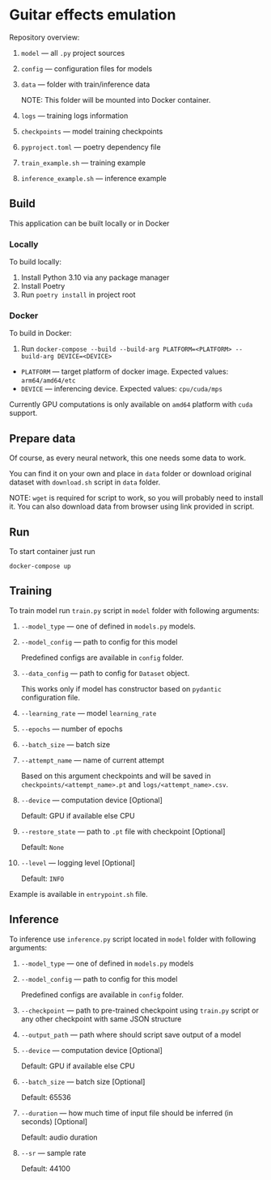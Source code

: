 # Guitar effects emulation

Repository overview:

1. `model` — all `.py` project sources
2. `config` — configuration files for models
3. `data` — folder with train/inference data

    NOTE: This folder will be mounted into Docker container.

4. `logs` — training logs information
5. `checkpoints` — model training checkpoints
6. `pyproject.toml` — poetry dependency file
7. `train_example.sh` — training example 
8. `inference_example.sh` — inference example

## Build

This application can be built locally or in Docker

### Locally

To build locally:

1. Install Python 3.10 via any package manager
2. Install Poetry 
3. Run `poetry install` in project root

### Docker

To build in Docker:

1. Run `docker-compose --build --build-arg PLATFORM=<PLATFORM> --build-arg DEVICE=<DEVICE>`

- `PLATFORM` — target platform of docker image. Expected values: `arm64/amd64/etc`
- `DEVICE` — inferencing device. Expected values: `cpu/cuda/mps`

Currently GPU computations is only available on `amd64` platform with `cuda` support.

## Prepare data

Of course, as every neural network, this one needs some data to work.

You can find it on your own and place in `data` folder or download original dataset with `download.sh` script in `data` folder.

NOTE: `wget` is required for script to work, so you will probably need to install it. You can also download data from browser using link provided in script.

## Run

To start container just run

```docker-compose up```

## Training

To train model run `train.py` script in `model` folder with following arguments:

1. `--model_type` — one of defined in `models.py` models.
2. `--model_config` — path to config for this model
   
    Predefined configs are available in `config` folder.
3. `--data_config` — path to config for `Dataset` object.
   
    This works only if model has constructor based on `pydantic` configuration file.
4. `--learning_rate` — model `learning_rate`
5. `--epochs` — number of epochs
6. `--batch_size` — batch size
7. `--attempt_name` — name of current attempt
   
    Based on this argument checkpoints and will be saved in `checkpoints/<attempt_name>.pt` and `logs/<attempt_name>.csv`.
8.  `--device` — computation device [Optional]

    Default: GPU if available else CPU
9.  `--restore_state` — path to `.pt` file with checkpoint [Optional]

    Default: `None`
10. `--level` — logging level [Optional]

    Default: `INFO`

Example is available in `entrypoint.sh` file.

## Inference 

To inference use `inference.py` script located in `model` folder with following arguments:

1. `--model_type` — one of defined in `models.py` models
2. `--model_config` — path to config for this model
   
    Predefined configs are available in `config` folder.
3. `--checkpoint` — path to pre-trained checkpoint using `train.py` script or any other checkpoint with same JSON structure
4.  `--output_path` — path where should script save output of a model
5.  `--device` — computation device [Optional]

    Default: GPU if available else CPU
6.  `--batch_size` — batch size [Optional]


    Default: 65536
7.  `--duration` — how much time of input file should be inferred (in seconds) [Optional]

    Default: audio duration
8.  `--sr` — sample rate

    Default: 44100
